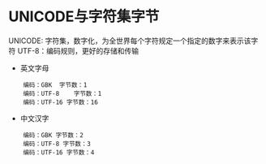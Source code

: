 # UNICODE与字符集字节

UNICODE: 字符集，数字化，为全世界每个字符规定一个指定的数字来表示该字符
UTF-8：编码规则，更好的存储和传输

- 英文字母
	
```
	编码：GBK  字节数：1
	编码：UTF-8	字节数：1
	编码：UTF-16 字节数：16
```

- 中文汉字

```
	编码：GBK 字节数：2
	编码：UTF-8 字节数：3
	编码：UTF-16 字节数：4
```